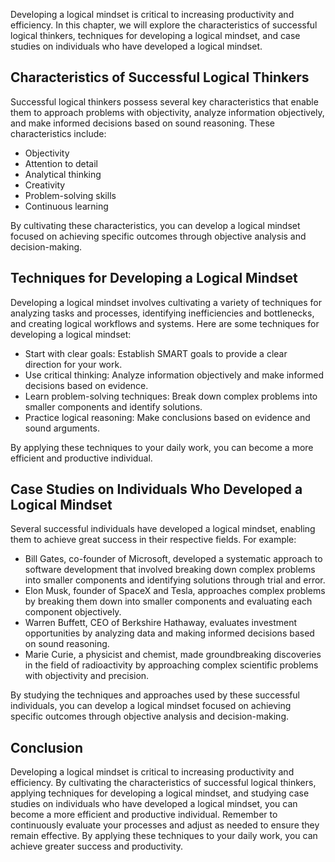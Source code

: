 
Developing a logical mindset is critical to increasing productivity and efficiency. In this chapter, we will explore the characteristics of successful logical thinkers, techniques for developing a logical mindset, and case studies on individuals who have developed a logical mindset.

Characteristics of Successful Logical Thinkers
----------------------------------------------

Successful logical thinkers possess several key characteristics that enable them to approach problems with objectivity, analyze information objectively, and make informed decisions based on sound reasoning. These characteristics include:

* Objectivity
* Attention to detail
* Analytical thinking
* Creativity
* Problem-solving skills
* Continuous learning

By cultivating these characteristics, you can develop a logical mindset focused on achieving specific outcomes through objective analysis and decision-making.

Techniques for Developing a Logical Mindset
-------------------------------------------

Developing a logical mindset involves cultivating a variety of techniques for analyzing tasks and processes, identifying inefficiencies and bottlenecks, and creating logical workflows and systems. Here are some techniques for developing a logical mindset:

* Start with clear goals: Establish SMART goals to provide a clear direction for your work.
* Use critical thinking: Analyze information objectively and make informed decisions based on evidence.
* Learn problem-solving techniques: Break down complex problems into smaller components and identify solutions.
* Practice logical reasoning: Make conclusions based on evidence and sound arguments.

By applying these techniques to your daily work, you can become a more efficient and productive individual.

Case Studies on Individuals Who Developed a Logical Mindset
-----------------------------------------------------------

Several successful individuals have developed a logical mindset, enabling them to achieve great success in their respective fields. For example:

* Bill Gates, co-founder of Microsoft, developed a systematic approach to software development that involved breaking down complex problems into smaller components and identifying solutions through trial and error.
* Elon Musk, founder of SpaceX and Tesla, approaches complex problems by breaking them down into smaller components and evaluating each component objectively.
* Warren Buffett, CEO of Berkshire Hathaway, evaluates investment opportunities by analyzing data and making informed decisions based on sound reasoning.
* Marie Curie, a physicist and chemist, made groundbreaking discoveries in the field of radioactivity by approaching complex scientific problems with objectivity and precision.

By studying the techniques and approaches used by these successful individuals, you can develop a logical mindset focused on achieving specific outcomes through objective analysis and decision-making.

Conclusion
----------

Developing a logical mindset is critical to increasing productivity and efficiency. By cultivating the characteristics of successful logical thinkers, applying techniques for developing a logical mindset, and studying case studies on individuals who have developed a logical mindset, you can become a more efficient and productive individual. Remember to continuously evaluate your processes and adjust as needed to ensure they remain effective. By applying these techniques to your daily work, you can achieve greater success and productivity.
